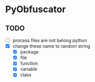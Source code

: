 # PyObfuscator

## TODO
- [ ] process files are not belong python
- [x] change these name to random string
    - [x] package
    - [x] file
    - [x] function
    - [x] variable
    - [x] class
